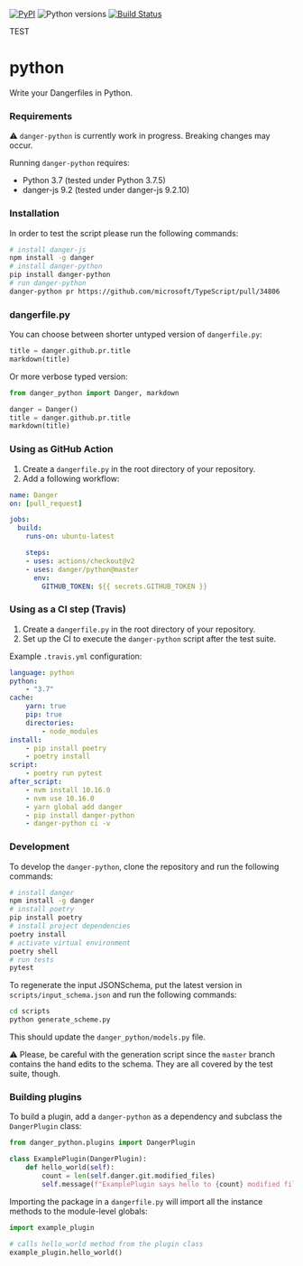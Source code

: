 [![PyPI](https://img.shields.io/pypi/v/danger-python)](https://pypi.org/project/danger-python/)
![Python versions](https://img.shields.io/pypi/pyversions/danger-python)
[![Build Status](https://travis-ci.org/danger/python.svg?branch=master)](https://travis-ci.org/danger/python)

TEST
# python

Write your Dangerfiles in Python.

### Requirements

:warning: `danger-python` is currently work in progress. Breaking changes may occur.

Running `danger-python` requires:

* Python 3.7 (tested under Python 3.7.5)
* danger-js 9.2 (tested under danger-js 9.2.10)

### Installation

In order to test the script please run the following commands:

```sh
# install danger-js
npm install -g danger
# install danger-python
pip install danger-python
# run danger-python
danger-python pr https://github.com/microsoft/TypeScript/pull/34806
```

### dangerfile.py

You can choose between shorter untyped version of `dangerfile.py`:

```python
title = danger.github.pr.title
markdown(title)
```

Or more verbose typed version:

```python
from danger_python import Danger, markdown

danger = Danger()
title = danger.github.pr.title
markdown(title)
```

### Using as GitHub Action

1. Create a `dangerfile.py` in the root directory of your repository.
2. Add a following workflow:

```yaml
name: Danger
on: [pull_request]

jobs:
  build:
    runs-on: ubuntu-latest

    steps:
    - uses: actions/checkout@v2
    - uses: danger/python@master
      env:
        GITHUB_TOKEN: ${{ secrets.GITHUB_TOKEN }}
```

### Using as a CI step (Travis)

1. Create a `dangerfile.py` in the root directory of your repository.
2. Set up the CI to execute the `danger-python` script after the test suite.

Example `.travis.yml` configuration:

```yaml
language: python
python:
    - "3.7"
cache:
    yarn: true
    pip: true
    directories:
        - node_modules
install:
    - pip install poetry
    - poetry install
script:
    - poetry run pytest
after_script:
    - nvm install 10.16.0
    - nvm use 10.16.0
    - yarn global add danger
    - pip install danger-python
    - danger-python ci -v
```

### Development

To develop the `danger-python`, clone the repository and run the following commands:

```sh
# install danger
npm install -g danger
# install poetry
pip install poetry
# install project dependencies
poetry install
# activate virtual environment
poetry shell
# run tests
pytest
```

To regenerate the input JSONSchema, put the latest version in `scripts/input_schema.json` and run the following commands:

```sh
cd scripts
python generate_scheme.py
```

This should update the `danger_python/models.py` file.

:warning: Please, be careful with the generation script since the `master` branch contains the hand edits to the schema. They are all covered by the test suite, though.

### Building plugins

To build a plugin, add a `danger-python` as a dependency and subclass the `DangerPlugin` class:

```python
from danger_python.plugins import DangerPlugin

class ExamplePlugin(DangerPlugin):
    def hello_world(self):
        count = len(self.danger.git.modified_files)
        self.message(f"ExamplePlugin says hello to {count} modified files")
```

Importing the package in a `dangerfile.py` will import all the instance methods to the module-level globals:

```python
import example_plugin 

# calls hello_world method from the plugin class
example_plugin.hello_world()
```
